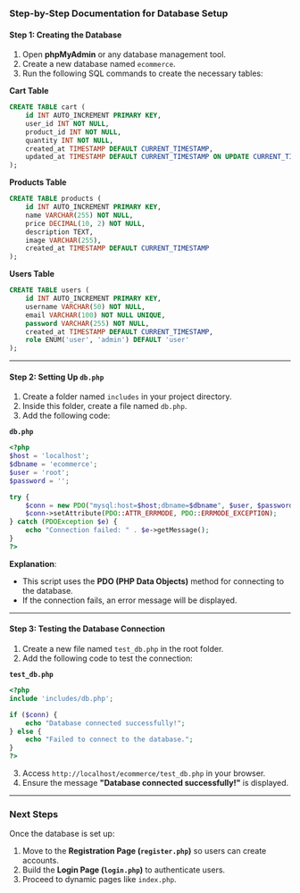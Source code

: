 ### Step-by-Step Documentation for Database Setup


#### Step 1: Creating the Database
1. Open **phpMyAdmin** or any database management tool.
2. Create a new database named `ecommerce`.
3. Run the following SQL commands to create the necessary tables:

**Cart Table**
```sql
CREATE TABLE cart (
    id INT AUTO_INCREMENT PRIMARY KEY,
    user_id INT NOT NULL,
    product_id INT NOT NULL,
    quantity INT NOT NULL,
    created_at TIMESTAMP DEFAULT CURRENT_TIMESTAMP,
    updated_at TIMESTAMP DEFAULT CURRENT_TIMESTAMP ON UPDATE CURRENT_TIMESTAMP
);
```

**Products Table**
```sql
CREATE TABLE products (
    id INT AUTO_INCREMENT PRIMARY KEY,
    name VARCHAR(255) NOT NULL,
    price DECIMAL(10, 2) NOT NULL,
    description TEXT,
    image VARCHAR(255),
    created_at TIMESTAMP DEFAULT CURRENT_TIMESTAMP
);
```

**Users Table**
```sql
CREATE TABLE users (
    id INT AUTO_INCREMENT PRIMARY KEY,
    username VARCHAR(50) NOT NULL,
    email VARCHAR(100) NOT NULL UNIQUE,
    password VARCHAR(255) NOT NULL,
    created_at TIMESTAMP DEFAULT CURRENT_TIMESTAMP,
    role ENUM('user', 'admin') DEFAULT 'user'
);
```

---

#### Step 2: Setting Up `db.php`
1. Create a folder named `includes` in your project directory.
2. Inside this folder, create a file named `db.php`.
3. Add the following code:

**`db.php`**
```php
<?php
$host = 'localhost';
$dbname = 'ecommerce';
$user = 'root';
$password = '';

try {
    $conn = new PDO("mysql:host=$host;dbname=$dbname", $user, $password);
    $conn->setAttribute(PDO::ATTR_ERRMODE, PDO::ERRMODE_EXCEPTION);
} catch (PDOException $e) {
    echo "Connection failed: " . $e->getMessage();
}
?>
```

**Explanation**:
- This script uses the **PDO (PHP Data Objects)** method for connecting to the database.
- If the connection fails, an error message will be displayed.

---

#### Step 3: Testing the Database Connection
1. Create a new file named `test_db.php` in the root folder.
2. Add the following code to test the connection:

**`test_db.php`**
```php
<?php
include 'includes/db.php';

if ($conn) {
    echo "Database connected successfully!";
} else {
    echo "Failed to connect to the database.";
}
?>
```

3. Access `http://localhost/ecommerce/test_db.php` in your browser.
4. Ensure the message **"Database connected successfully!"** is displayed.

---

### Next Steps
Once the database is set up:
1. Move to the **Registration Page (`register.php`)** so users can create accounts.
2. Build the **Login Page (`login.php`)** to authenticate users.
3. Proceed to dynamic pages like `index.php`.